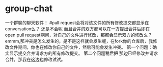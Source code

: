 # group-chat
一个群聊的聊天软件！
#pull request会将对该文件的所有修改提交都显示在conversation么？
还是不会呢
而且合并的双方都可以在一方提出合并后即在open pull request期间，对自己的文件进行修改，那都会显示双方的修改么？
emmm,那冲突是怎么发生的，是不是这样就会发生呢，在fork你的仓库后，我修改文件期间，你也在修改你自己的文件，然后可能会发生冲突。
第一个问题：确实显示提交合并请求方的所有修改提交。
第二个问题稍后把
那边已经修改并请求合并，那我在这边也修改试试。
